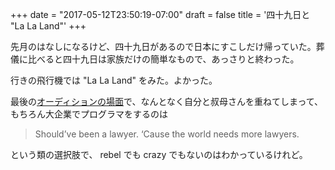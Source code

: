 +++
date = "2017-05-12T23:50:19-07:00"
draft = false
title = '四十九日と "La La Land"'
+++

先月のはなしになるけど、四十九日があるので日本にすこしだけ帰っていた。葬儀に比べると四十九日は家族だけの簡単なもので、あっさりと終わった。

行きの飛行機では "La La Land" をみた。よかった。

最後の[オーディションの場面](https://genius.com/Emma-stone-audition-the-fools-who-dream-annotated)で、なんとなく自分と叔母さんを重ねてしまって、もちろん大企業でプログラマをするのは

> Should’ve been a lawyer. ‘Cause the world needs more lawyers.

という類の選択肢で、 rebel でも crazy でもないのはわかっているけれど。

